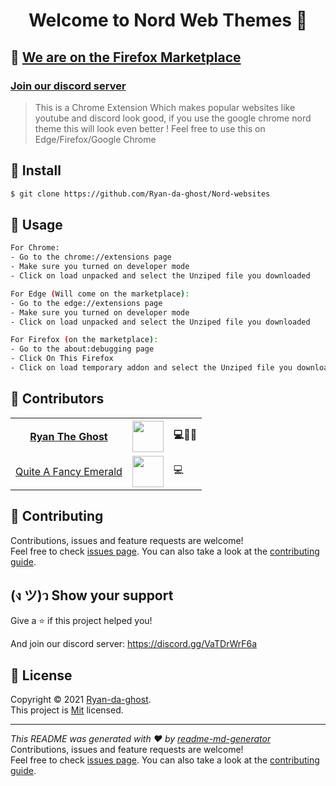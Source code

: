 <h1 align="center">Welcome to Nord Web Themes 👋</h1>
<h2>🥳 <a href="https://addons.mozilla.org/en-US/firefox/addon/nord-web-theme/" target="_blank">We are on the Firefox Marketplace</a></h2>
<h3><a href="https://discord.gg/VaTDrWrF6a" target="_blank">Join our discord server</a></h3>

> This is a Chrome Extension Which makes popular websites like youtube and discord look good, if you use the google chrome nord theme this will look even better ! Feel free to use this on Edge/Firefox/Google Chrome

## 🏇 Install

```sh
$ git clone https://github.com/Ryan-da-ghost/Nord-websites
```

## 🐍 Usage

```sh
For Chrome:
- Go to the chrome://extensions page
- Make sure you turned on developer mode
- Click on load unpacked and select the Unziped file you downloaded

For Edge (Will come on the marketplace):
- Go to the edge://extensions page
- Make sure you turned on developer mode
- Click on load unpacked and select the Unziped file you downloaded

For Firefox (on the marketplace):
- Go to the about:debugging page
- Click On This Firefox
- Click on load temporary addon and select the Unziped file you downloaded
```

## 👥 Contributors

<table>
  <tr>
    <th align="center"> <a href="https://github.com/Ryan-da-ghost/">Ryan The Ghost</a> </th>
    <th><img src="https://avatars.githubusercontent.com/u/78041469?v=4" with="50" height="50"></th>
    <th>💻🤔📆</th>
  </tr>
  <tr>
    <td align="center"> <a href="https://github.com/quiteAFancyEmerald">Quite A Fancy Emerald</a> </td>
    <td><img src="https://avatars.githubusercontent.com/u/46467239?v=4" with="50" height="50"></td>
    <td>💻</td>
  </tr>
</table>

## 🤝 Contributing

Contributions, issues and feature requests are welcome!<br />Feel free to check [issues page](Issues). You can also take a look at the [contributing guide](https://github.com/Ryan-da-ghost/Nord-Web-Themes/blob/main/CONTRIBUTING.md).

## (ง ツ)ว Show your support

Give a ⭐️ if this project helped you!

And join our discord server: https://discord.gg/VaTDrWrF6a

## 📝 License

Copyright © 2021 [Ryan-da-ghost](https://github.com/Ryan-da-ghost).<br />
This project is [Mit](LICENSE) licensed.

---

_This README was generated with ❤️ by [readme-md-generator](https://github.com/kefranabg/readme-md-generator)_
Contributions, issues and feature requests are welcome!<br />Feel free to check [issues page](Issues). You can also take a look at the [contributing guide](wiki).
